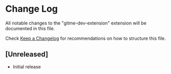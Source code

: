 # Change Log

All notable changes to the "gitme-dev-extension" extension will be documented in this file.

Check [Keep a Changelog](http://keepachangelog.com/) for recommendations on how to structure this file.

## [Unreleased]

- Initial release